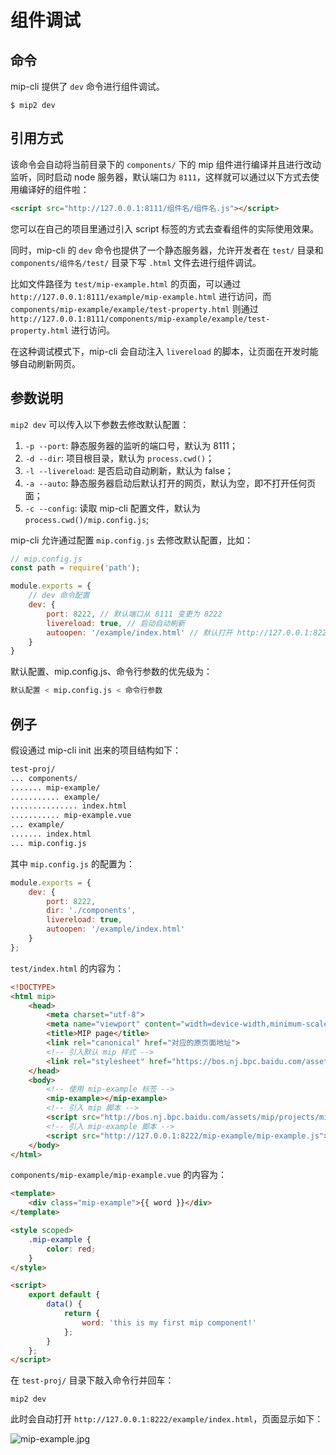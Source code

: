 # 组件调试

## 命令

mip-cli 提供了 `dev` 命令进行组件调试。

```shell
$ mip2 dev
```

## 引用方式

该命令会自动将当前目录下的 `components/` 下的 mip 组件进行编译并且进行改动监听，同时启动 node 服务器，默认端口为 `8111`，这样就可以通过以下方式去使用编译好的组件啦：

```html
<script src="http://127.0.0.1:8111/组件名/组件名.js"></script>
```

您可以在自己的项目里通过引入 script 标签的方式去查看组件的实际使用效果。

同时，mip-cli 的 `dev` 命令也提供了一个静态服务器，允许开发者在 `test/` 目录和 `components/组件名/test/` 目录下写 `.html` 文件去进行组件调试。

比如文件路径为 `test/mip-example.html` 的页面，可以通过 `http://127.0.0.1:8111/example/mip-example.html` 进行访问，而 `components/mip-example/example/test-property.html` 则通过 `http://127.0.0.1:8111/components/mip-example/example/test-property.html` 进行访问。

在这种调试模式下，mip-cli 会自动注入 `livereload` 的脚本，让页面在开发时能够自动刷新网页。

## 参数说明

`mip2 dev` 可以传入以下参数去修改默认配置：

1. `-p --port`: 静态服务器的监听的端口号，默认为 8111；
2. `-d --dir`: 项目根目录，默认为 `process.cwd()`；
3. `-l --livereload`: 是否启动自动刷新，默认为 false；
4. `-a --auto`: 静态服务器启动后默认打开的网页，默认为空，即不打开任何页面；
5. `-c --config`: 读取 mip-cli 配置文件，默认为 `process.cwd()/mip.config.js`;

mip-cli 允许通过配置 `mip.config.js` 去修改默认配置，比如：

```javascript
// mip.config.js
const path = require('path');

module.exports = {
    // dev 命令配置
    dev: {
        port: 8222, // 默认端口从 8111 变更为 8222
        livereload: true, // 启动自动刷新
        autoopen: '/example/index.html' // 默认打开 http://127.0.0.1:8222/test/index.html
    }
}
```

默认配置、mip.config.js、命令行参数的优先级为：

```bash
默认配置 < mip.config.js < 命令行参数
```

## 例子

假设通过 mip-cli init 出来的项目结构如下：

```bash
test-proj/
... components/
....... mip-example/
........... example/
............... index.html
........... mip-example.vue
... example/
....... index.html
... mip.config.js
```

其中 `mip.config.js` 的配置为：

```javascript
module.exports = {
    dev: {
        port: 8222,
        dir: './components',
        livereload: true,
        autoopen: '/example/index.html'
    }
};
```

`test/index.html` 的内容为：

```html
<!DOCTYPE>
<html mip>
    <head>
        <meta charset="utf-8">
        <meta name="viewport" content="width=device-width,minimum-scale=1,initial-scale=1">
        <title>MIP page</title>
        <link rel="canonical" href="对应的原页面地址">
        <!-- 引入默认 mip 样式 -->
        <link rel="stylesheet" href="https://bos.nj.bpc.baidu.com/assets/mip/projects/mip.css">
    </head>
    <body>
        <!-- 使用 mip-example 标签 -->
        <mip-example></mip-example>
        <!-- 引入 mip 脚本 -->
        <script src="http://bos.nj.bpc.baidu.com/assets/mip/projects/mip.js"></script>
        <!-- 引入 mip-example 脚本 -->
        <script src="http://127.0.0.1:8222/mip-example/mip-example.js"></script>
    </body>
</html>
```

`components/mip-example/mip-example.vue` 的内容为：

```html
<template>
    <div class="mip-example">{{ word }}</div>
</template>

<style scoped>
    .mip-example {
        color: red;
    }
</style>

<script>
    export default {
        data() {
            return {
                word: 'this is my first mip component!'
            };
        }
    };
</script>

```

在 `test-proj/` 目录下敲入命令行并回车：

```shell
mip2 dev
```

此时会自动打开 `http://127.0.0.1:8222/example/index.html`，页面显示如下：

![mip-example.jpg](https://gss0.baidu.com/9rkZbzqaKgQUohGko9WTAnF6hhy/assets/mip/docs/mip-example-a6d1f6f5.jpg)
